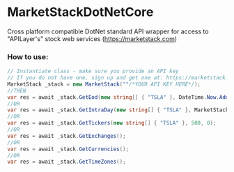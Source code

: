 # MarketStackDotNetCore
Cross platform compatible DotNet standard API wrapper for access to "APILayer's" stock web services (https://marketstack.com)

### How to use:
```C# 
// Instantiate class - make sure you provide an API key
// If you do not have one, sign up and get one at: https://marketstack.com
MarketStack _stack = new MarketStack(""/*YOUR API KEY HERE*/);
//THEN
var res = await _stack.GetEod(new string[] { "TSLA" }, DateTime.Now.AddDays(-7), DateTime.Now, 500, 0);
//OR
var res = await _stack.GetIntraDay(new string[] { "TSLA" }, MarketStack.Intervals._24Hour, DateTime.Now.AddDays(-7), DateTime.Now, 500, 0);
//OR
var res = await _stack.GetTickers(new string[] { "TSLA" }, 500, 0);
//OR
var res = await _stack.GetExchanges();
//OR
var res = await _stack.GetCurrencies();
//OR
var res = await _stack.GetTimeZones();
```
